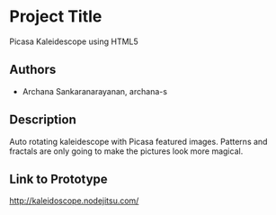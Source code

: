 # Project Title
Picasa Kaleidescope using HTML5

## Authors
- Archana Sankaranarayanan, archana-s

## Description
Auto rotating kaleidescope with Picasa featured images. Patterns and fractals are only going to make the pictures look more magical.

## Link to Prototype
http://kaleidoscope.nodejitsu.com/
